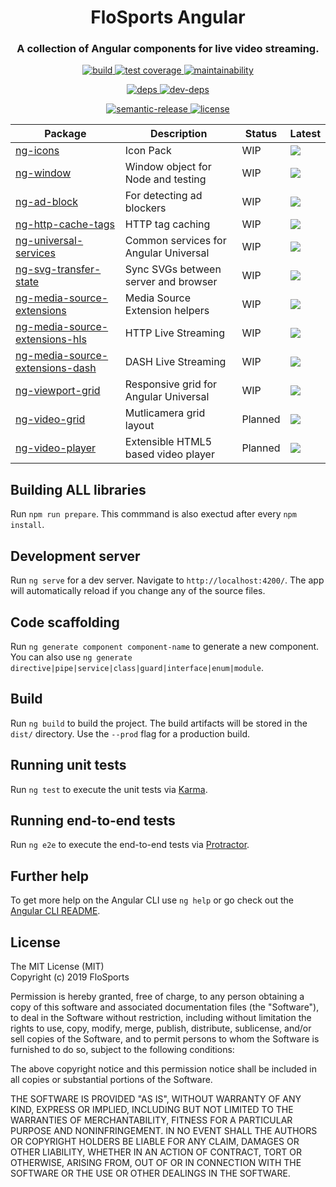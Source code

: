 <h1 align="center" style="border-bottom: none;">FloSports Angular</h1>
<h3 align="center">A collection of Angular components for live video streaming.</h3>
<p align="center"> 
  <a href="https://circleci.com/gh/flocasts/flo-angular">
    <img alt="build" src="https://circleci.com/gh/flocasts/flo-angular.svg?style=shield&circle-token=254d41274907bc2b5e4d13d066d9d7e5e6aaf323">
  <a href="https://codeclimate.com/repos/5bd607992cf6f7026e00273b/test_coverage">
    <img alt="test coverage" src="https://api.codeclimate.com/v1/badges/11396ac422c213d7b44e/test_coverage" />
  </a>
  <a href="https://codeclimate.com/repos/5bd607992cf6f7026e00273b/maintainability">
    <img alt="maintainability" src="https://api.codeclimate.com/v1/badges/11396ac422c213d7b44e/maintainability" />
  </a>
</p>
<p align="center">
  <a href="https://david-dm.org/flocasts/flo-angular">
    <img alt="deps" src="https://david-dm.org/flocasts/flo-angular/status.svg">
  </a>
  <a href="https://david-dm.org/flocasts/flo-angular?type=dev">
    <img alt="dev-deps" src="https://david-dm.org/flocasts/flo-angular/dev-status.svg">
  </a>
</p>
<p align="center">
  <a href="https://github.com/semantic-release/semantic-release">
    <img alt="semantic-release" src="https://img.shields.io/badge/%20%20%F0%9F%93%A6%F0%9F%9A%80-semantic--release-e10079.svg">
  </a>
  <a href="LICENSE.md">
    <img alt="license" src="https://img.shields.io/badge/License-MIT-yellow.svg">
  </a>
</p>

| Package       | Description   | Status | Latest |
| ------------- | ------------- | ------ | -------|
| [ng-icons](projects/flosportsinc/ng-icons) | Icon Pack | WIP | [![](https://img.shields.io/npm/v/@flosportsinc/ng-icons.svg)](https://www.npmjs.com/package/@flosportsinc/ng-icons)
| [ng-window](projects/flosportsinc/ng-window) | Window object for Node and testing | WIP | [![](https://img.shields.io/npm/v/@flosportsinc/ng-window.svg)](https://www.npmjs.com/package/@flosportsinc/ng-window)
| [ng-ad-block](projects/flosportsinc/ng-ad-block) | For detecting ad blockers | WIP | [![](https://img.shields.io/npm/v/@flosportsinc/ng-ad-block.svg)](https://www.npmjs.com/package/@flosportsinc/ng-ad-block)
| [ng-http-cache-tags](projects/flosportsinc/ng-http-cache-tags) | HTTP tag caching | WIP | [![](https://img.shields.io/npm/v/@flosportsinc/ng-http-cache-tags.svg)](https://www.npmjs.com/package/@flosportsinc/ng-http-cache-tags)
| [ng-universal-services](projects/flosportsinc/ng-universal-services) | Common services for Angular Universal | WIP | [![](https://img.shields.io/npm/v/@flosportsinc/ng-universal-services.svg)](https://www.npmjs.com/package/@flosportsinc/ng-universal-services)
| [ng-svg-transfer-state](projects/flosportsinc/ng-svg-transfer-state) | Sync SVGs between server and browser | WIP | [![](https://img.shields.io/npm/v/@flosportsinc/ng-svg-transfer-state.svg)](https://www.npmjs.com/package/@flosportsinc/ng-svg-transfer-state)
| [ng-media-source-extensions](projects/flosportsinc/ng-media-source-extensions) | Media Source Extension helpers | WIP | [![](https://img.shields.io/npm/v/@flosportsinc/ng-media-source-extensions.svg)](https://www.npmjs.com/package/@flosportsinc/ng-media-source-extensions)
| [ng-media-source-extensions-hls](projects/flosportsinc/ng-media-source-extensions-hls) | HTTP Live Streaming | WIP | [![](https://img.shields.io/npm/v/@flosportsinc/ng-media-source-extensions-hls.svg)](https://www.npmjs.com/package/@flosportsinc/ng-media-source-extensions-hls)
| [ng-media-source-extensions-dash](projects/flosportsinc/ng-media-source-extensions-dash) | DASH Live Streaming | WIP | [![](https://img.shields.io/npm/v/@flosportsinc/ng-media-source-extensions-dash.svg)](https://www.npmjs.com/package/@flosportsinc/ng-media-source-extensions-dash)
| [ng-viewport-grid](projects/flosportsinc/ng-viewport-grid) | Responsive grid for Angular Universal | WIP | [![](https://img.shields.io/npm/v/@flosportsinc/ng-viewport-grid.svg)](https://www.npmjs.com/package/@flosportsinc/ng-viewport-grid)
| [ng-video-grid](projects/flosportsinc/ng-video-grid) | Mutlicamera grid layout | Planned | [![](https://img.shields.io/npm/v/@flosportsinc/ng-video-grid.svg)](https://www.npmjs.com/package/@flosportsinc/ng-video-grid)
| [ng-video-player](projects/flosportsinc/ng-video-player) | Extensible HTML5 based video player | Planned | [![](https://img.shields.io/npm/v/@flosportsinc/ng-video-player.svg)](https://www.npmjs.com/package/@flosportsinc/ng-video-player)

## Building ALL libraries
Run `npm run prepare`. This commmand is also exectud after every `npm install`.

## Development server
Run `ng serve` for a dev server. Navigate to `http://localhost:4200/`. The app will automatically reload if you change any of the source files.

## Code scaffolding
Run `ng generate component component-name` to generate a new component. You can also use `ng generate directive|pipe|service|class|guard|interface|enum|module`.

## Build
Run `ng build` to build the project. The build artifacts will be stored in the `dist/` directory. Use the `--prod` flag for a production build.

## Running unit tests
Run `ng test` to execute the unit tests via [Karma](https://karma-runner.github.io).

## Running end-to-end tests
Run `ng e2e` to execute the end-to-end tests via [Protractor](http://www.protractortest.org/).

## Further help
To get more help on the Angular CLI use `ng help` or go check out the [Angular CLI README](https://github.com/angular/angular-cli/blob/master/README.md).

## License
The MIT License (MIT)  
Copyright (c) 2019 FloSports

Permission is hereby granted, free of charge, to any person obtaining a copy
of this software and associated documentation files (the "Software"), to deal
in the Software without restriction, including without limitation the rights
to use, copy, modify, merge, publish, distribute, sublicense, and/or sell
copies of the Software, and to permit persons to whom the Software is
furnished to do so, subject to the following conditions:

The above copyright notice and this permission notice shall be included in all
copies or substantial portions of the Software.

THE SOFTWARE IS PROVIDED "AS IS", WITHOUT WARRANTY OF ANY KIND, EXPRESS OR
IMPLIED, INCLUDING BUT NOT LIMITED TO THE WARRANTIES OF MERCHANTABILITY,
FITNESS FOR A PARTICULAR PURPOSE AND NONINFRINGEMENT. IN NO EVENT SHALL THE
AUTHORS OR COPYRIGHT HOLDERS BE LIABLE FOR ANY CLAIM, DAMAGES OR OTHER
LIABILITY, WHETHER IN AN ACTION OF CONTRACT, TORT OR OTHERWISE, ARISING FROM,
OUT OF OR IN CONNECTION WITH THE SOFTWARE OR THE USE OR OTHER DEALINGS IN THE
SOFTWARE.